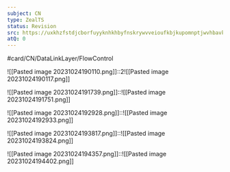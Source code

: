 ```yaml
---
subject: CN
type: ZealTS
status: Revision
src: https://uxkhzfstdjcborfuyyknhkhbyfnskrywvveioufkbjkupomnptjwvhbavkysuhi.vercel.app/solution.html?testId=626a31e2f1b00b4d80154b06&test_id=27
atQ: 0
---
```

#card/CN/DataLinkLayer/FlowControl 

![[Pasted image 20231024190110.png]]::2![[Pasted image 20231024190117.png]] <!--SR:!2024-01-01,19,270-->


![[Pasted image 20231024191739.png]]::![[Pasted image 20231024191751.png]] <!--SR:!2024-03-25,108,290-->


![[Pasted image 20231024192928.png]]::![[Pasted image 20231024192933.png]] <!--SR:!2024-01-10,59,310-->


![[Pasted image 20231024193817.png]]::![[Pasted image 20231024193824.png]] <!--SR:!2023-12-31,31,276-->


 ![[Pasted image 20231024194357.png]]::![[Pasted image 20231024194402.png]] <!--SR:!2023-10-31,4,276-->